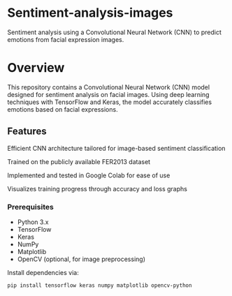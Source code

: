 # Sentiment-analysis-images
Sentiment analysis using a Convolutional Neural Network (CNN) to predict emotions from facial expression images.

# Overview
This repository contains a Convolutional Neural Network (CNN) model designed for sentiment analysis on facial images. Using deep learning techniques with TensorFlow and Keras, the model accurately classifies emotions based on facial expressions.

## Features
Efficient CNN architecture tailored for image-based sentiment classification

Trained on the publicly available FER2013 dataset

Implemented and tested in Google Colab for ease of use

Visualizes training progress through accuracy and loss graphs

### Prerequisites
- Python 3.x
- TensorFlow
- Keras
- NumPy
- Matplotlib
- OpenCV (optional, for image preprocessing)

Install dependencies via:
```bash
pip install tensorflow keras numpy matplotlib opencv-python
